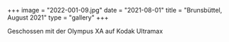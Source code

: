 +++
image = "2022-001-09.jpg"
date = "2021-08-01"
title = "Brunsbüttel, August 2021"
type = "gallery"
+++

Geschossen mit der Olympus XA auf Kodak Ultramax
